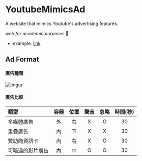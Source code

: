 # YoutubeMimicsAd
A website that mimics Youtube's advertising features.  

_web for academic purposes_ 🏤 

+ example. [link](https://www.youtube.com/watch?v=_gzPeXDhRNQ)

## Ad Format

#### 廣告種類

![Imgur](https://i.imgur.com/ooOQyHB.jpg)

#### 廣告比較

| 類型       |  容器  |  位置  |  聲音  |  忽略  | 時間(秒) |
| :-------- | :--: | :--: | :--: | :--: | :---: |
| 多媒體廣告    |  外   |  右   |  X   |  O   |  30   |
| 重疊廣告     |  內   |  下   |  X   |  X   |  30   |
| 贊助商資訊卡   |  內   |  右   |  X   |  O   |  30   |
| 可略過的影片廣告 |  內   |  中   |  O   |  O   |  30   |


